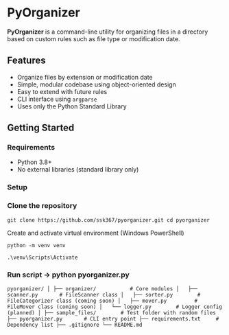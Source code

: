 # PyOrganizer

**PyOrganizer** is a command-line utility for organizing files in a directory based on custom rules such as file type or modification date.

## Features

- Organize files by extension or modification date
- Simple, modular codebase using object-oriented design
- Easy to extend with future rules
- CLI interface using `argparse`
- Uses only the Python Standard Library

## Getting Started

### Requirements

- Python 3.8+
- No external libraries (standard library only)

### Setup

### Clone the repository

`git clone https://github.com/ssk367/pyorganizer.git
cd pyorganizer`

Create and activate virtual environment (Windows PowerShell)

`python -m venv venv `

`.\venv\Scripts\Activate`

### Run script → python pyorganizer.py

`pyorganizer/
│
├── organizer/           # Core modules
│   ├── scanner.py       # FileScanner class
│   ├── sorter.py        # FileCategorizer class (coming soon)
│   ├── mover.py         # FileMover class (coming soon)
│   └── logger.py        # Logger config (planned)
│
├── sample_files/        # Test folder with random files
├── pyorganizer.py       # CLI entry point
├── requirements.txt     # Dependency list
├── .gitignore
└── README.md`
